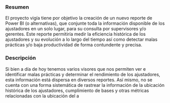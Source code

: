 
### Resumen
El proyecto vigía tiene por objetivo la creación de un nuevo reporte de Power BI (o alternativas), que conjunte toda la información disponible de los ajustadores en un solo lugar, para su consulta por supervisores y/o gerentes. Este reporte permitiría medir la eficiencia histórica de los ajustadores y su evolución a lo largo del tiempo así como detectar malas prácticas y/o baja productividad de forma contundente y precisa.

### Descripción
Si bien a día de hoy tenemos varios visores que nos permiten ver e identificar malas prácticas y determinar el rendimiento de los ajustadores, esta información está dispersa en diversos reportes. Así mismo, no se cuenta con una forma sistemática de rastrear la información de la ubicación histórica de los ajustadores, cumplimiento de bases y otras métricas relacionadas con la ubicación del a